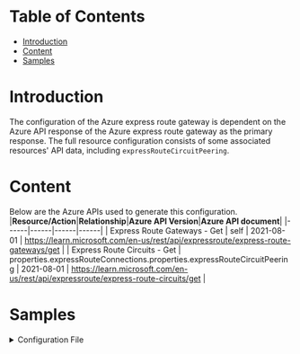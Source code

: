 # Table of Contents
- [Introduction](#introduction)
- [Content](#content)
- [Samples](#sample)

# Introduction <a name="introduction"></a>
The configuration of the Azure express route gateway is dependent on the Azure API response of the Azure express route gateway as the primary response. The full resource configuration consists of some associated resources' API data, including `expressRouteCircuitPeering`.

# Content <a name="content"></a>
Below are the Azure APIs used to generate this configuration.
|**Resource/Action**|**Relationship**|**Azure API Version**|**Azure API document**|
|------|------|------|------|
| Express Route Gateways - Get | self | 2021-08-01 | https://learn.microsoft.com/en-us/rest/api/expressroute/express-route-gateways/get | 
| Express Route Circuits - Get | properties.expressRouteConnections.properties.expressRouteCircuitPeering | 2021-08-01 | https://learn.microsoft.com/en-us/rest/api/expressroute/express-route-circuits/get | 


# Samples <a name="sample"></a>
<details><summary>Configuration File</summary>

```json
{
    "netbrainNotes": "This config file is generated via API",
    "netbrainHostName": "947de39baaf54512b65930c2300c7ded-eastus-er-gw(<ResourceGroup>)(<Subscription_ID_Prefix>)(ExpressRouteGateway)",
    "name": "947de39baaf54512b65930c2300c7ded-eastus-er-gw",
    "id": "/subscriptions/xxxxxxxx-xxxx-xxxx-xxxx-xxxxxxxx/resourceGroups/East-RG1/providers/Microsoft.Network/expressRouteGateways/947de39baaf54512b65930c2300c7ded-eastus-er-gw",
    "etag": "W/\"00000000-0000-0000-0000-000000000000\"",
    "type": "Microsoft.Network/expressRouteGateways",
    "location": "eastus",
    "properties": {
        "provisioningState": "Succeeded",
        "resourceGuid": "00000000-0000-0000-0000-000000000000",
        "virtualHub": {
            "id": "/subscriptions/xxxxxxxx-xxxx-xxxx-xxxx-xxxxxxxx/resourceGroups/East-RG1/providers/Microsoft.Network/virtualHubs/East-VHUB"
        },
        "expressRouteConnections": [
            {
                "name": "ExRConnection-eastus-1596986809931",
                "id": "/subscriptions/xxxxxxxx-xxxx-xxxx-xxxx-xxxxxxxx/resourceGroups/East-RG1/providers/Microsoft.Network/expressRouteGateways/947de39baaf54512b65930c2300c7ded-eastus-er-gw/expressRouteConnections/ExRConnection-eastus-1596986809931",
                "etag": "W/\"00000000-0000-0000-0000-000000000000\"",
                "type": "Microsoft.Network/expressRouteGateways/expressRouteConnections",
                "properties": {
                    "provisioningState": "Succeeded",
                    "resourceGuid": "00000000-0000-0000-0000-000000000000",
                    "routingConfiguration": {
                        "associatedRouteTable": {
                            "id": "/subscriptions/xxxxxxxx-xxxx-xxxx-xxxx-xxxxxxxx/resourceGroups/East-RG1/providers/Microsoft.Network/virtualHubs/East-VHUB/hubRouteTables/defaultRouteTable"
                        },
                        "propagatedRouteTables": {
                            "labels": [
                                "default"
                            ],
                            "ids": [
                                {
                                    "id": "/subscriptions/xxxxxxxx-xxxx-xxxx-xxxx-xxxxxxxx/resourceGroups/East-RG1/providers/Microsoft.Network/virtualHubs/East-VHUB/hubRouteTables/defaultRouteTable"
                                },
                                {
                                    "id": "/subscriptions/xxxxxxxx-xxxx-xxxx-xxxx-xxxxxxxx/resourceGroups/East-RG1/providers/Microsoft.Network/virtualHubs/East-VHUB/hubRouteTables/DefaultRouteTable"
                                }
                            ]
                        },
                        "vnetRoutes": {
                            "staticRoutes": []
                        }
                    },
                    # Express Route Circuits: https://learn.microsoft.com/en-us/rest/api/expressroute/express-route-circuits/get
                    "expressRouteCircuitPeering": {
                        "name": "AzurePrivatePeering",
                        "id": "/subscriptions/xxxxxxxx-xxxx-xxxx-xxxx-xxxxxxxx/resourceGroups/East-RG1/providers/Microsoft.Network/expressRouteCircuits/Bur-Netbond/peerings/AzurePrivatePeering",
                        "etag": "W/\"00000000-0000-0000-0000-000000000000\"",
                        "properties": {
                            "provisioningState": "Succeeded",
                            "peeringType": "AzurePrivatePeering",
                            "azureASN": 12076,
                            "peerASN": 8030,
                            "primaryPeerAddressPrefix": "172.17.254.8/30",
                            "secondaryPeerAddressPrefix": "172.17.254.12/30",
                            "primaryAzurePort": "<primaryAzurePort>",
                            "secondaryAzurePort": "<secondaryAzurePort>",
                            "state": "Enabled",
                            "vlanId": 1,
                            "gatewayManagerEtag": "7",
                            "lastModifiedBy": "Customer",
                            "microsoftPeeringConfig": {
                                "advertisedPublicPrefixes": [],
                                "advertisedCommunities": [],
                                "advertisedPublicPrefixesState": "NotConfigured",
                                "customerASN": 0,
                                "legacyMode": 0,
                                "routingRegistryName": "NONE"
                            },
                            "connections": [],
                            "peeredConnections": []
                        },
                        "type": "Microsoft.Network/expressRouteCircuits/peerings"
                    },
                    "routingWeight": 0,
                    "enableInternetSecurity": false
                }
            }
        ],
        "autoScaleConfiguration": {
            "bounds": {
                "min": 1
            }
        }
    }
}
```

</details>
<br />
